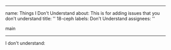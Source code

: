 
---
name: Things I Don't Understand
about: This is for adding issues that you don't understand
title: ''
 18-ceph
labels: Don't Understand
assignees: ''

 main

---

I don't understand:
